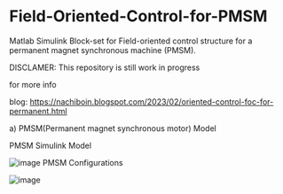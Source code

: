 # Field-Oriented-Control-for-PMSM
Matlab Simulink Block-set for Field-oriented control structure for a permanent magnet synchronous machine (PMSM).

DISCLAMER: This repository is still work in progress 

for more info

blog: https://nachiboin.blogspot.com/2023/02/oriented-control-foc-for-permanent.html

a)	PMSM(Permanent magnet synchronous motor) Model

PMSM Simulink Model

![image](https://user-images.githubusercontent.com/105433273/217051328-ca98272e-f218-4441-99fa-19c1db3d8811.png)
PMSM Configurations 

![image](https://user-images.githubusercontent.com/105433273/217051195-932e85a4-285a-4f86-bdc8-4a4539412ae3.png)
